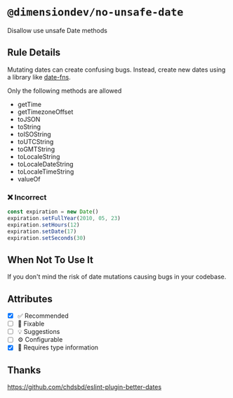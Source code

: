 <!-- begin title -->

# `@dimensiondev/no-unsafe-date`

Disallow use unsafe Date methods

<!-- end title -->

## Rule Details

Mutating dates can create confusing bugs. Instead,
create new dates using a library like [date-fns](https://date-fns.org).

Only the following methods are allowed

- getTime
- getTimezoneOffset
- toJSON
- toString
- toISOString
- toUTCString
- toGMTString
- toLocaleString
- toLocaleDateString
- toLocaleTimeString
- valueOf

### :x: Incorrect

```ts
const expiration = new Date()
expiration.setFullYear(2010, 05, 23)
expiration.setHours(12)
expiration.setDate(17)
expiration.setSeconds(30)
```

## When Not To Use It

If you don't mind the risk of date mutations causing bugs in your codebase.

## Attributes

<!-- begin attributes -->

- [x] :white_check_mark: Recommended
- [ ] :wrench: Fixable
- [ ] :bulb: Suggestions
- [ ] :gear: Configurable
- [x] :thought_balloon: Requires type information

<!-- end attributes -->

## Thanks

<https://github.com/chdsbd/eslint-plugin-better-dates>
